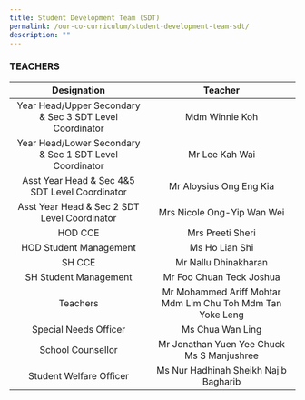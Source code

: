 ```yaml
---
title: Student Development Team (SDT)
permalink: /our-co-curriculum/student-development-team-sdt/
description: ""
---
```

### TEACHERS

| Designation | Teacher |
|:---:|:---:|
| Year Head/Upper Secondary & Sec 3 SDT Level Coordinator | Mdm Winnie Koh |
| Year Head/Lower Secondary & Sec 1 SDT Level Coordinator | Mr Lee Kah Wai |
| Asst Year Head & Sec 4&5 SDT Level Coordinator | Mr Aloysius Ong Eng Kia |
| Asst Year Head & Sec 2 SDT Level Coordinator | Mrs Nicole Ong-Yip Wan Wei |
| HOD CCE | Mrs Preeti Sheri |
| HOD Student Management | Ms Ho Lian Shi |
| SH CCE | Mr Nallu Dhinakharan |
| SH Student Management | Mr Foo Chuan Teck Joshua |
| Teachers | Mr Mohammed Ariff Mohtar Mdm Lim Chu Toh Mdm Tan Yoke Leng                                                         |
| Special Needs Officer | Ms Chua Wan Ling |
| School Counsellor | Mr Jonathan Yuen Yee Chuck Ms S Manjushree |
| Student Welfare Officer | Ms Nur Hadhinah Sheikh Najib Bagharib |